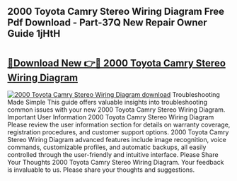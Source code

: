 ## 2000 Toyota Camry Stereo Wiring Diagram Free Pdf Download - Part-37Q New Repair Owner Guide 1jHtH

# <h2><a href="http://dfkg0jl.blite.top/?on=2000+Toyota+Camry+Stereo+Wiring+Diagram">🔗Download New 👉🔴 2000 Toyota Camry Stereo Wiring Diagram</a></h2>

[![2000 Toyota Camry Stereo Wiring Diagram download](https://i.imgur.com/lujVjoI.png)](http://dfkg0jl.blite.top/?on=2000+Toyota+Camry+Stereo+Wiring+Diagram)
Troubleshooting Made Simple This guide offers valuable insights into troubleshooting common issues with your new 2000 Toyota Camry Stereo Wiring Diagram. Important User Information 2000 Toyota Camry Stereo Wiring Diagram Please review the user information section for details on warranty coverage, registration procedures, and customer support options. 2000 Toyota Camry Stereo Wiring Diagram advanced features include image recognition, voice commands, customizable profiles, and automatic backups, all easily controlled through the user-friendly and intuitive interface. Please Share Your Thoughts 2000 Toyota Camry Stereo Wiring Diagram. Your feedback is invaluable to us. Please share your thoughts and suggestions.
